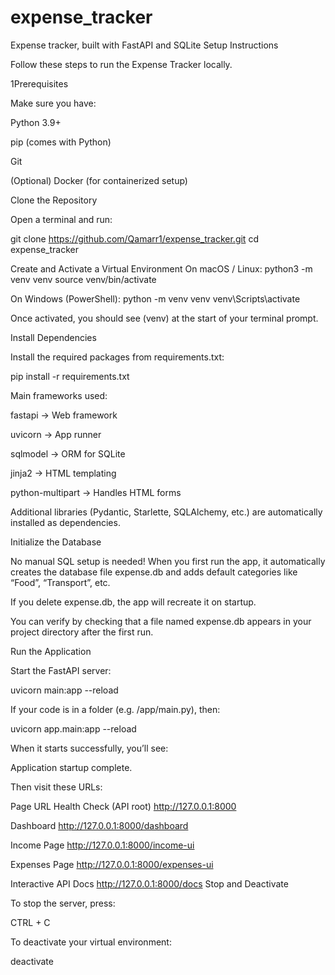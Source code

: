 # expense_tracker
 Expense tracker, built with FastAPI and SQLite
Setup Instructions

Follow these steps to run the Expense Tracker locally.

1️Prerequisites

Make sure you have:

Python 3.9+

pip (comes with Python)

Git

(Optional) Docker (for containerized setup)

 Clone the Repository

Open a terminal and run:

git clone https://github.com/Qamarr1/expense_tracker.git
cd expense_tracker

 Create and Activate a Virtual Environment
On macOS / Linux:
python3 -m venv venv
source venv/bin/activate

On Windows (PowerShell):
python -m venv venv
venv\Scripts\activate


Once activated, you should see (venv) at the start of your terminal prompt.

 Install Dependencies

Install the required packages from requirements.txt:

pip install -r requirements.txt


 Main frameworks used:

fastapi → Web framework

uvicorn → App runner

sqlmodel → ORM for SQLite

jinja2 → HTML templating

python-multipart → Handles HTML forms

Additional libraries (Pydantic, Starlette, SQLAlchemy, etc.) are automatically installed as dependencies.

 Initialize the Database

No manual SQL setup is needed!
When you first run the app, it automatically creates the database file expense.db and adds default categories like “Food”, “Transport”, etc.

If you delete expense.db, the app will recreate it on startup.

You can verify by checking that a file named expense.db appears in your project directory after the first run.

 Run the Application

Start the FastAPI server:

uvicorn main:app --reload


If your code is in a folder (e.g. /app/main.py), then:

uvicorn app.main:app --reload


When it starts successfully, you’ll see:

Application startup complete.


Then visit these URLs:

Page	URL
Health Check (API root)	http://127.0.0.1:8000

Dashboard	http://127.0.0.1:8000/dashboard

Income Page	http://127.0.0.1:8000/income-ui

Expenses Page	http://127.0.0.1:8000/expenses-ui

Interactive API Docs	http://127.0.0.1:8000/docs
 Stop and Deactivate

To stop the server, press:

CTRL + C


To deactivate your virtual environment:

deactivate

